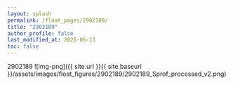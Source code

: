 ```yaml
---
layout: splash
permalink: /float_pages/2902189/
title: "2902189"
author_profile: false
last_modified_at: 2025-06-13
toc: false
---
```

 
2902189
![img-png]({{ site.url }}{{ site.baseurl }}/assets/images/float_figures/2902189/2902189_Sprof_processed_v2.png)